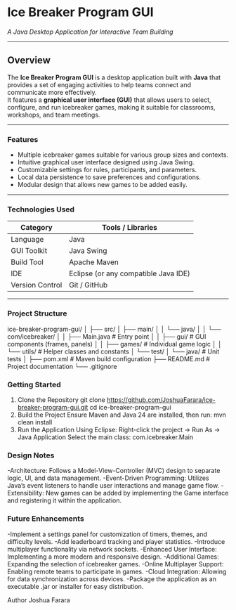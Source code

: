 # Ice Breaker Program GUI  
*A Java Desktop Application for Interactive Team Building*

---

## Overview  
The **Ice Breaker Program GUI** is a desktop application built with **Java** that provides a set of engaging activities to help teams connect and communicate more effectively.  
It features a **graphical user interface (GUI)** that allows users to select, configure, and run icebreaker games, making it suitable for classrooms, workshops, and team meetings.

---

### Features  

- Multiple icebreaker games suitable for various group sizes and contexts.  
- Intuitive graphical user interface designed using Java Swing.  
- Customizable settings for rules, participants, and parameters.  
- Local data persistence to save preferences and configurations.  
- Modular design that allows new games to be added easily.  

---

### Technologies Used  

| Category | Tools / Libraries |
|-----------|------------------|
| Language | Java |
| GUI Toolkit | Java Swing |
| Build Tool | Apache Maven |
| IDE | Eclipse (or any compatible Java IDE) |
| Version Control | Git / GitHub |

---

### Project Structure  
ice-breaker-program-gui/
│
├── src/
│   ├── main/
│   │   └── java/
│   │       └── com/icebreaker/
│   │           ├── Main.java            # Entry point
│   │           ├── gui/                 # GUI components (frames, panels)
│   │           ├── games/               # Individual game logic
│   │           └── utils/               # Helper classes and constants
│   └── test/
│       └── java/                        # Unit tests
│
├── pom.xml                              # Maven build configuration
├── README.md                            # Project documentation
└── .gitignore

### Getting Started
1. Clone the Repository
   git clone https://github.com/JoshuaFarara/ice-breaker-program-gui.git
   cd ice-breaker-program-gui
2. Build the Project
  Ensure Maven and Java 24 are installed, then run:
  mvn clean install
3. Run the Application
  Using Eclipse:
  Right-click the project → Run As → Java Application
  Select the main class: com.icebreaker.Main

### Design Notes

-Architecture: Follows a Model-View-Controller (MVC) design to separate logic, UI, and data management.
-Event-Driven Programming: Utilizes Java’s event listeners to handle user interactions and manage game flow.
-Extensibility: New games can be added by implementing the Game interface and registering it within the application.

### Future Enhancements

-Implement a settings panel for customization of timers, themes, and difficulty levels.
-Add leaderboard tracking and player statistics.
-Introduce multiplayer functionality via network sockets.
-Enhanced User Interface: Implementing a more modern and responsive design.
-Additional Games: Expanding the selection of icebreaker games.
-Online Multiplayer Support: Enabling remote teams to participate in games.
-Cloud Integration: Allowing for data synchronization across devices.
-Package the application as an executable .jar or installer for easy distribution.

Author
Joshua Farara
